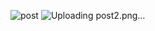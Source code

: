 ![post](https://user-images.githubusercontent.com/94756062/182464680-b760dd9c-16cc-422d-8849-88b2f1157aa7.png)
![Uploading post2.png…]()
